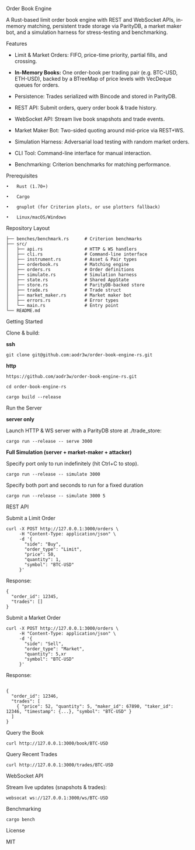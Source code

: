 Order Book Engine

A Rust-based limit order book engine with REST and WebSocket APIs, in-memory matching, persistent trade storage via ParityDB, a market maker bot, and a simulation harness for stress-testing and benchmarking.

Features

- Limit & Market Orders: FIFO, price-time priority, partial fills, and crossing.

- **In-Memory Books:** One order-book per trading pair (e.g. BTC-USD, ETH-USD), backed by a BTreeMap of price levels with VecDeque queues for orders.

- Persistence: Trades serialized with Bincode and stored in ParityDB.

- REST API: Submit orders, query order book & trade history.

- WebSocket API: Stream live book snapshots and trade events.

- Market Maker Bot: Two-sided quoting around mid-price via REST+WS.

- Simulation Harness: Adversarial load testing with random market orders.

- CLI Tool: Command-line interface for manual interaction.

- Benchmarking: Criterion benchmarks for matching performance.

Prerequisites

	•	Rust (1.70+)

	•	Cargo
 
	•	gnuplot (for Criterion plots, or use plotters fallback)
 
	•	Linux/macOS/Windows

Repository Layout

```
├── benches/benchmark.rs      # Criterion benchmarks
├── src/
│   ├── api.rs                # HTTP & WS handlers
│   ├── cli.rs                # Command-line interface
│   ├── instrument.rs         # Asset & Pair types
│   ├── orderbook.rs          # Matching engine
│   ├── orders.rs             # Order definitions
│   ├── simulate.rs           # Simulation harness
│   ├── state.rs              # Shared AppState
│   ├── store.rs              # ParityDB-backed store
│   ├── trade.rs              # Trade struct
│   ├── market_maker.rs       # Market maker bot
│   ├── errors.rs             # Error types
│   └── main.rs               # Entry point
└── README.md
```

Getting Started

Clone & build:

**ssh**

```
git clone git@github.com:aodr3w/order-book-engine-rs.git
```
**http**

```
https://github.com/aodr3w/order-book-engine-rs.git
```

```
cd order-book-engine-rs

cargo build --release
```

Run the Server

**server only**

Launch HTTP & WS server with a ParityDB store at ./trade_store:

```
cargo run --release -- serve 3000

```
**Full Simulation (server + market-maker + attacker)**

Specify port only to run indefinitely (hit Ctrl+C to stop).

```
cargo run --release -- simulate 3000
```

Specify both port and seconds to run for a fixed duration

```
cargo run --release -- simulate 3000 5
```

REST API

Submit a Limit Order

```
curl -X POST http://127.0.0.1:3000/orders \
     -H "Content-Type: application/json" \
     -d '{
       "side": "Buy",
       "order_type": "Limit",
       "price": 50,
       "quantity": 1,
       "symbol": "BTC-USD"
     }'
```

Response:

```
{
  "order_id": 12345,
  "trades": []
}
```

Submit a Market Order

```
curl -X POST http://127.0.0.1:3000/orders \
     -H "Content-Type: application/json" \
     -d '{
       "side": "Sell",
       "order_type": "Market",
       "quantity": 5,xr
       "symbol": "BTC-USD"
     }'
```

Response:

```

{
  "order_id": 12346,
  "trades": [
    { "price": 52, "quantity": 5, "maker_id": 67890, "taker_id": 12346, "timestamp": {...}, "symbol": "BTC-USD" }
  ]
}
```

Query the Book


```
curl http://127.0.0.1:3000/book/BTC-USD
```

Query Recent Trades

```
curl http://127.0.0.1:3000/trades/BTC-USD
```

WebSocket API

Stream live updates (snapshots & trades):

```
websocat ws://127.0.0.1:3000/ws/BTC-USD
```

Benchmarking

```
cargo bench
```

License

MIT
